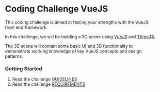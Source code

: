 Coding Challenge VueJS
======================

This coding challenge is aimed at testing your strengths with the VueJS front end framework. 

In this challenge, we will be building a 3D scene using [VueJS](https://vuejs.org/) and [ThreeJS](http://threejs.org/). 

The 3D scene will contain some basic UI and 3D functionality to demonstrate working knowledge of key VueJS concepts and design patterns. 

### Getting Started
1. Read the challenge [GUIDELINES](guidelines.md)
2. Read the challenge [REQUIREMENTS](requirements.md)



